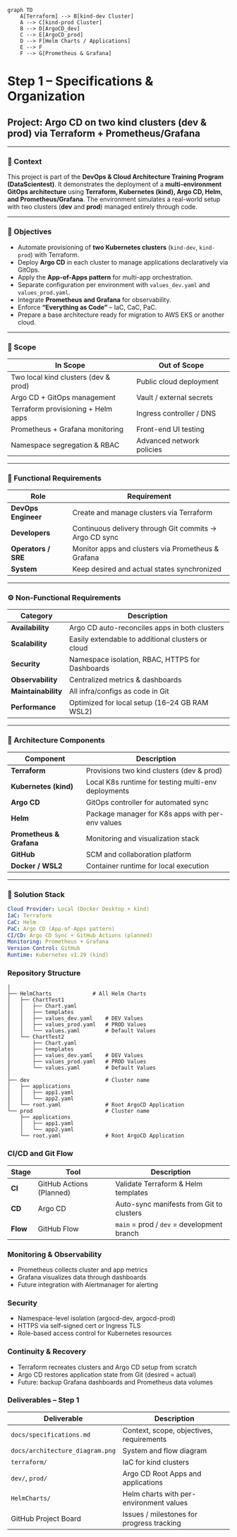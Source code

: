 
```mermaid
graph TD
    A[Terraform] --> B[kind-dev Cluster]
    A --> C[kind-prod Cluster]
    B --> D[ArgoCD_dev]
    C --> E[ArgoCD_prod]
    D --> F[Helm Charts / Applications]
    E --> F
    F --> G[Prometheus & Grafana]
```


# Step 1 – Specifications & Organization
## Project: **Argo CD on two kind clusters (dev & prod) via Terraform + Prometheus/Grafana**

---

### 🧩 Context
This project is part of the **DevOps & Cloud Architecture Training Program (DataScientest)**.
It demonstrates the deployment of a **multi-environment GitOps architecture** using **Terraform, Kubernetes (kind), Argo CD, Helm, and Prometheus/Grafana**.
The environment simulates a real-world setup with two clusters (**dev** and **prod**) managed entirely through code.

---

### 🎯 Objectives
- Automate provisioning of **two Kubernetes clusters** (`kind-dev`, `kind-prod`) with Terraform.
- Deploy **Argo CD** in each cluster to manage applications declaratively via GitOps.
- Apply the **App-of-Apps pattern** for multi-app orchestration.
- Separate configuration per environment with `values_dev.yaml` and `values_prod.yaml`.
- Integrate **Prometheus and Grafana** for observability.
- Enforce **“Everything as Code”** – IaC, CaC, PaC.
- Prepare a base architecture ready for migration to AWS EKS or another cloud.

---

### 🧭 Scope
| In Scope | Out of Scope |
|-----------|--------------|
| Two local kind clusters (dev & prod) | Public cloud deployment |
| Argo CD + GitOps management | Vault / external secrets |
| Terraform provisioning + Helm apps | Ingress controller / DNS |
| Prometheus + Grafana monitoring | Front-end UI testing |
| Namespace segregation & RBAC | Advanced network policies |

---

### 👥 Functional Requirements
| Role | Requirement |
|-------|-------------|
| **DevOps Engineer** | Create and manage clusters via Terraform |
| **Developers** | Continuous delivery through Git commits → Argo CD sync |
| **Operators / SRE** | Monitor apps and clusters via Prometheus & Grafana |
| **System** | Keep desired and actual states synchronized |

---

### ⚙️ Non-Functional Requirements
| Category | Description |
|-----------|-------------|
| **Availability** | Argo CD auto-reconciles apps in both clusters |
| **Scalability** | Easily extendable to additional clusters or cloud |
| **Security** | Namespace isolation, RBAC, HTTPS for Dashboards |
| **Observability** | Centralized metrics & dashboards |
| **Maintainability** | All infra/configs as code in Git |
| **Performance** | Optimized for local setup (16–24 GB RAM WSL2) |

---

### 🧱 Architecture Components
| Component | Description |
|------------|-------------|
| **Terraform** | Provisions two kind clusters (dev & prod) |
| **Kubernetes (kind)** | Local K8s runtime for testing multi-env deployments |
| **Argo CD** | GitOps controller for automated sync |
| **Helm** | Package manager for K8s apps with per-env values |
| **Prometheus & Grafana** | Monitoring and visualization stack |
| **GitHub** | SCM and collaboration platform |
| **Docker / WSL2** | Container runtime for local execution |

---

### 🧰 Solution Stack
```yaml
Cloud Provider: Local (Docker Desktop + kind)
IaC: Terraform
CaC: Helm
PaC: Argo CD (App-of-Apps pattern)
CI/CD: Argo CD Sync + GitHub Actions (planned)
Monitoring: Prometheus + Grafana
Version Control: GitHub
Runtime: Kubernetes v1.29 (kind)
```

### Repository Structure
```
│
├── HelmCharts             # All Helm Charts
│   ├── ChartTest1
│   │   ├── Chart.yaml
│   │   ├── templates
│   │   ├── values_dev.yaml    # DEV Values
│   │   ├── values_prod.yaml   # PROD Values
│   │   └── values.yaml        # Default Values
│   └── ChartTest2
│       ├── Chart.yaml
│       ├── templates
│       ├── values_dev.yaml    # DEV Values
│       ├── values_prod.yaml   # PROD Values
│       └── values.yaml        # Default Values
│
├── dev                        # Cluster name
│   ├── applications
│   │   ├── app1.yaml
│   │   └── app2.yaml
│   └── root.yaml              # Root ArgoCD Application
└── prod                       # Cluster name
    ├── applications
    │   ├── app1.yaml
    │   └── app2.yaml
    └── root.yaml              # Root ArgoCD Application
```


###  CI/CD and Git Flow

| Stage    | Tool                     | Description                                |
| -------- | ------------------------ | ------------------------------------------ |
| **CI**   | GitHub Actions (Planned) | Validate Terraform & Helm templates        |
| **CD**   | Argo CD                  | Auto-sync manifests from Git to clusters   |
| **Flow** | GitHub Flow              | `main` = prod / `dev` = development branch |

### Monitoring & Observability

- Prometheus collects cluster and app metrics
- Grafana visualizes data through dashboards
- Future integration with Alertmanager for alerting

### Security
- Namespace-level isolation (argocd-dev, argocd-prod)
- HTTPS via self-signed cert or Ingress TLS
- Role-based access control for Kubernetes resources

### Continuity & Recovery
- Terraform recreates clusters and Argo CD setup from scratch
- Argo CD restores application state from Git (desired = actual)
- Future: backup Grafana dashboards and Prometheus data volumes

### Deliverables – Step 1

| Deliverable                     | Description                               |
| ------------------------------- | ----------------------------------------- |
| `docs/specifications.md`        | Context, scope, objectives, requirements  |
| `docs/architecture_diagram.png` | System and flow diagram                   |
| `terraform/`                    | IaC for kind clusters                     |
| `dev/`, `prod/`                 | Argo CD Root Apps and applications        |
| `HelmCharts/`                   | Helm charts with per-environment values   |
| GitHub Project Board            | Issues / milestones for progress tracking |
